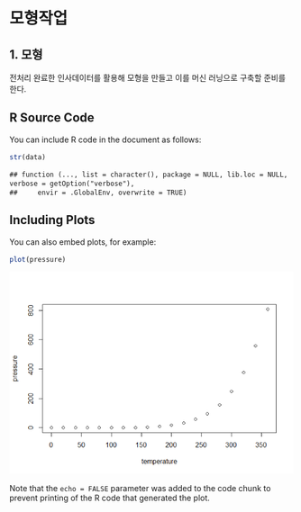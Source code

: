 모형작업
================

## 1\. 모형

전처리 완료한 인사데이터를 활용해 모형을 만들고 이를 머신 러닝으로 구축할 준비를 한다.

## R Source Code

You can include R code in the document as follows:

``` r
str(data)
```

    ## function (..., list = character(), package = NULL, lib.loc = NULL, verbose = getOption("verbose"), 
    ##     envir = .GlobalEnv, overwrite = TRUE)

## Including Plots

You can also embed plots, for example:

``` r
plot(pressure)
```

![](Model_files/figure-gfm/pressure-1.png)<!-- -->

Note that the `echo = FALSE` parameter was added to the code chunk to
prevent printing of the R code that generated the plot.
